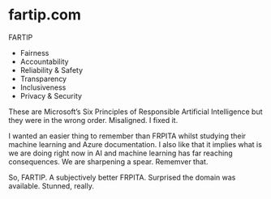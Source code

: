 # fartip.com

FARTIP

- Fairness
- Accountability
- Reliability & Safety
- Transparency
- Inclusiveness
- Privacy & Security

These are Microsoft’s Six Principles of Responsible Artificial Intelligence but they were in the wrong order. Misaligned. I fixed it.

I wanted an easier thing to remember than FRPITA whilst studying their machine learning and Azure documentation. I also like that it implies
what is we are doing right now in AI and machine learning has far reaching consequences. We are sharpening a spear. Rememver that.

So, FARTIP. A subjectively better FRPITA. Surprised the domain was available. Stunned, really.
